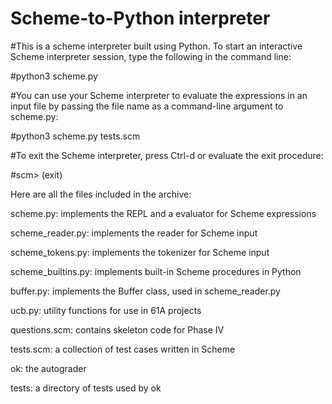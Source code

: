 # Scheme-to-Python interpreter

#This is a scheme interpreter built using Python. To start an interactive Scheme interpreter session, type the following in the command line:

#python3 scheme.py

#You can use your Scheme interpreter to evaluate the expressions in an input file by passing the file name as a command-line argument to scheme.py:

#python3 scheme.py tests.scm

#To exit the Scheme interpreter, press Ctrl-d or evaluate the exit procedure:

#scm> (exit)

Here are all the files included in the archive:

scheme.py: implements the REPL and a evaluator for Scheme expressions

scheme_reader.py: implements the reader for Scheme input

scheme_tokens.py: implements the tokenizer for Scheme input

scheme_builtins.py: implements built-in Scheme procedures in Python

buffer.py: implements the Buffer class, used in scheme_reader.py

ucb.py: utility functions for use in 61A projects

questions.scm: contains skeleton code for Phase IV

tests.scm: a collection of test cases written in Scheme

ok: the autograder

tests: a directory of tests used by ok
